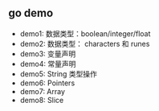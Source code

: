 ## go demo

- demo1: 数据类型：boolean/integer/float
- demo2: 数据类型： characters 和 runes
- demo3: 变量声明
- demo4: 常量声明
- demo5: String 类型操作
- demo6: Pointers
- demo7: Array
- demo8: Slice